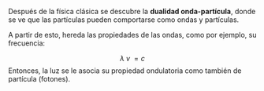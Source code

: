 
Después de la física clásica se descubre la **dualidad onda-partícula**, donde se ve que las partículas pueden comportarse como ondas y partículas. 

A partir de esto, hereda las propiedades de las ondas, como por ejemplo, su frecuencia: 

$$\lambda\; v\; = c$$ 
Entonces, la luz se le asocia su propiedad ondulatoria como también de partícula (fotones).
